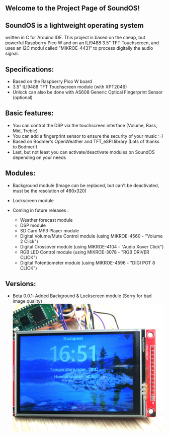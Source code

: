 Welcome to the Project Page of SoundOS!
---------------------------------------
SoundOS is a lightweight operating system
-----------------------------------------
written in C for Arduino IDE.
This project is based on the cheap, but powerful Raspberry Pico W and on an ILI9488 3.5" TFT Touchscreen,
and uses an I2C modul called "MIKROE-4431" to process digitally the audio signal.

Specifications:
---------------
 - Based on the Raspberry Pico W board
 - 3.5" ILI9488 TFT Touchscreen module (with XPT2046)
 - Unlock can also be done with AS608 Generic Optical Fingerprint Sensor (optional)

Basic features:
---------------
 - You can control the DSP via the touchscreen interface (Volume, Bass, Mid, Treble)
 - You can add a fingerprint sensor to ensure the security of your music :-)
 - Based on Bodmer's OpenWeather and TFT_eSPI library (Lots of thanks to Bodmer!)
 - Last, but not least you can activate/deactivate modules on SoundOS depending on your needs
 
Modules:
--------
 - Background module (Image can be replaced, but can't be deactivated, must be the resolution of 480x320)
 - Lockscreen module

 - Coming in future releases :

   - Weather forecast module
   - DSP module
   - SD Card MP3 Player module
   - Digital Volume/Mute Control module (using MIKROE-4560 - "Volume 2 Click")
   - Digital Crossover module (using MIKROE-4104 - "Audio Xover Click")
   - RGB LED Control module (using MIKROE-3078 - "RGB DRIVER CLICK")
   - Digital Potentiometer module (using MIKROE-4596 - "DIGI POT 8 CLICK")
 
Versions:
---------
 - Beta 0.0.1: Added Background & Lockscreen module (Sorry for bad image quality)
 ![Alt text](/Images/0-0-1_Beta.jpg)